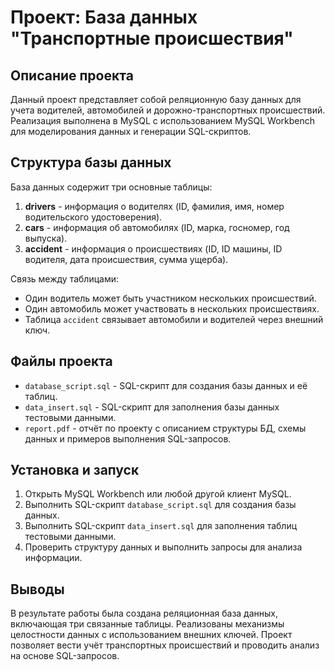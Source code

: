 # Проект: База данных "Транспортные происшествия"

## Описание проекта
Данный проект представляет собой реляционную базу данных для учета водителей, автомобилей и дорожно-транспортных происшествий. Реализация выполнена в MySQL с использованием MySQL Workbench для моделирования данных и генерации SQL-скриптов.

## Структура базы данных
База данных содержит три основные таблицы:
1. **drivers** - информация о водителях (ID, фамилия, имя, номер водительского удостоверения).
2. **cars** - информация об автомобилях (ID, марка, госномер, год выпуска).
3. **accident** - информация о происшествиях (ID, ID машины, ID водителя, дата происшествия, сумма ущерба).

Связь между таблицами:
- Один водитель может быть участником нескольких происшествий.
- Один автомобиль может участвовать в нескольких происшествиях.
- Таблица `accident` связывает автомобили и водителей через внешний ключ.

## Файлы проекта
- `database_script.sql` - SQL-скрипт для создания базы данных и её таблиц.
- `data_insert.sql` - SQL-скрипт для заполнения базы данных тестовыми данными.
- `report.pdf` - отчёт по проекту с описанием структуры БД, схемы данных и примеров выполнения SQL-запросов.

## Установка и запуск
1. Открыть MySQL Workbench или любой другой клиент MySQL.
2. Выполнить SQL-скрипт `database_script.sql` для создания базы данных.
3. Выполнить SQL-скрипт `data_insert.sql` для заполнения таблиц тестовыми данными.
4. Проверить структуру данных и выполнить запросы для анализа информации.

## Выводы
В результате работы была создана реляционная база данных, включающая три связанные таблицы. Реализованы механизмы целостности данных с использованием внешних ключей. Проект позволяет вести учёт транспортных происшествий и проводить анализ на основе SQL-запросов.

